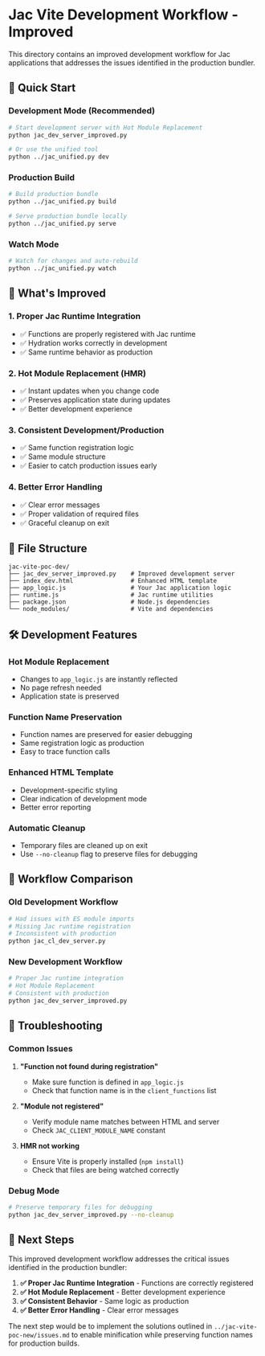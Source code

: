 # Jac Vite Development Workflow - Improved

This directory contains an improved development workflow for Jac applications that addresses the issues identified in the production bundler.

## 🚀 Quick Start

### Development Mode (Recommended)
```bash
# Start development server with Hot Module Replacement
python jac_dev_server_improved.py

# Or use the unified tool
python ../jac_unified.py dev
```

### Production Build
```bash
# Build production bundle
python ../jac_unified.py build

# Serve production bundle locally
python ../jac_unified.py serve
```

### Watch Mode
```bash
# Watch for changes and auto-rebuild
python ../jac_unified.py watch
```

## 🔧 What's Improved

### 1. **Proper Jac Runtime Integration**
- ✅ Functions are properly registered with Jac runtime
- ✅ Hydration works correctly in development
- ✅ Same runtime behavior as production

### 2. **Hot Module Replacement (HMR)**
- ✅ Instant updates when you change code
- ✅ Preserves application state during updates
- ✅ Better development experience

### 3. **Consistent Development/Production**
- ✅ Same function registration logic
- ✅ Same module structure
- ✅ Easier to catch production issues early

### 4. **Better Error Handling**
- ✅ Clear error messages
- ✅ Proper validation of required files
- ✅ Graceful cleanup on exit

## 📁 File Structure

```
jac-vite-poc-dev/
├── jac_dev_server_improved.py    # Improved development server
├── index_dev.html                # Enhanced HTML template
├── app_logic.js                  # Your Jac application logic
├── runtime.js                    # Jac runtime utilities
├── package.json                  # Node.js dependencies
└── node_modules/                 # Vite and dependencies
```

## 🛠️ Development Features

### Hot Module Replacement
- Changes to `app_logic.js` are instantly reflected
- No page refresh needed
- Application state is preserved

### Function Name Preservation
- Function names are preserved for easier debugging
- Same registration logic as production
- Easy to trace function calls

### Enhanced HTML Template
- Development-specific styling
- Clear indication of development mode
- Better error reporting

### Automatic Cleanup
- Temporary files are cleaned up on exit
- Use `--no-cleanup` flag to preserve files for debugging

## 🔄 Workflow Comparison

### Old Development Workflow
```bash
# Had issues with ES module imports
# Missing Jac runtime registration
# Inconsistent with production
python jac_cl_dev_server.py
```

### New Development Workflow
```bash
# Proper Jac runtime integration
# Hot Module Replacement
# Consistent with production
python jac_dev_server_improved.py
```

## 🐛 Troubleshooting

### Common Issues

1. **"Function not found during registration"**
   - Make sure function is defined in `app_logic.js`
   - Check that function name is in the `client_functions` list

2. **"Module not registered"**
   - Verify module name matches between HTML and server
   - Check `JAC_CLIENT_MODULE_NAME` constant

3. **HMR not working**
   - Ensure Vite is properly installed (`npm install`)
   - Check that files are being watched correctly

### Debug Mode
```bash
# Preserve temporary files for debugging
python jac_dev_server_improved.py --no-cleanup
```

## 🚀 Next Steps

This improved development workflow addresses the critical issues identified in the production bundler:

1. **✅ Proper Jac Runtime Integration** - Functions are correctly registered
2. **✅ Hot Module Replacement** - Better development experience
3. **✅ Consistent Behavior** - Same logic as production
4. **✅ Better Error Handling** - Clear error messages

The next step would be to implement the solutions outlined in `../jac-vite-poc-new/issues.md` to enable minification while preserving function names for production builds.
